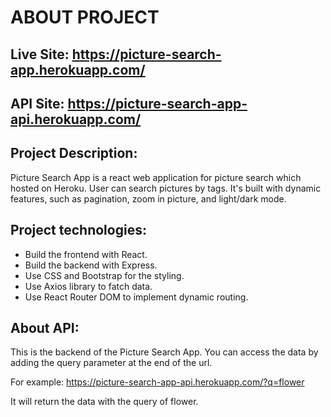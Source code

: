 # ABOUT PROJECT
## Live Site: https://picture-search-app.herokuapp.com/
## API Site: https://picture-search-app-api.herokuapp.com/
## Project Description:
Picture Search App is a react web application for picture search which hosted on Heroku. User can search pictures by tags. It's built with dynamic features, such as pagination, zoom in picture, and light/dark mode.

## Project technologies:
- Build the frontend with React.
- Build the backend with Express.
- Use CSS and Bootstrap for the styling.
- Use Axios library to fatch data.
- Use React Router DOM to implement dynamic routing.

## About API: 

This is the backend of the Picture Search App. You can access the data by adding the query parameter at the end of the url.

For example: https://picture-search-app-api.herokuapp.com/?q=flower

It will return the data with the query of flower.


